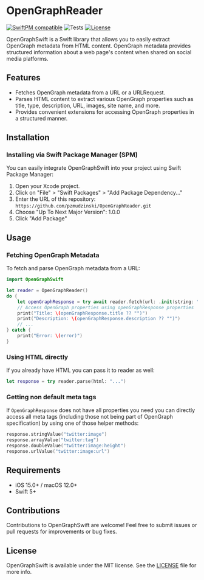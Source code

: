 # OpenGraphReader

[![SwiftPM compatible](https://img.shields.io/badge/SwiftPM-compatible-brightgreen.svg)](https://swift.org/package-manager/)
![Tests](https://github.com/pzmudzinski/OpenGraphReader/actions/workflows/tests.yml/badge.svg)
[![License](https://img.shields.io/badge/license-MIT-lightgrey.svg)](https://github.com/pzmudzinski/OpenGraphReader/blob/main/LICENSE)

OpenGraphSwift is a Swift library that allows you to easily extract OpenGraph metadata from HTML content. OpenGraph metadata provides structured information about a web page's content when shared on social media platforms.

## Features

- Fetches OpenGraph metadata from a URL or a URLRequest.
- Parses HTML content to extract various OpenGraph properties such as title, type, description, URL, images, site name, and more.
- Provides convenient extensions for accessing OpenGraph properties in a structured manner.

## Installation

### Installing via Swift Package Manager (SPM)

You can easily integrate OpenGraphSwift into your project using Swift Package Manager:

1. Open your Xcode project.
2. Click on "File" > "Swift Packages" > "Add Package Dependency..."
3. Enter the URL of this repository: `https://github.com/pzmudzinski/OpenGraphReader.git`
4. Choose "Up To Next Major Version": 1.0.0
5. Click "Add Package"

## Usage

### Fetching OpenGraph Metadata

To fetch and parse OpenGraph metadata from a URL:

```swift
import OpenGraphSwift

let reader = OpenGraphReader()
do {
    let openGraphResponse = try await reader.fetch(url: .init(string: "https://www.imdb.com/title/tt15398776/?ref_=ext_shr_lnk"))
    // Access OpenGraph properties using openGraphResponse properties
    print("Title: \(openGraphResponse.title ?? "")")
    print("Description: \(openGraphResponse.description ?? "")")
    // ...
} catch {
    print("Error: \(error)")
}
```

### Using HTML directly

If you already have HTML you can pass it to reader as well:

```swift
let response = try reader.parse(html: "...")

```

### Getting non default meta tags

If `OpenGraphResponse` does not have all properties you need you can directly access all meta tags (including those not being part of OpenGraph specification) by using one of those helper methods:

```swift
response.stringValue("twitter:image")
response.arrayValue("twitter:tag")
response.doubleValue("twitter:image:height")
response.urlValue("twitter:image:url")
```

## Requirements

- iOS 15.0+ / macOS 12.0+
- Swift 5+

## Contributions

Contributions to OpenGraphSwift are welcome! Feel free to submit issues or pull requests for improvements or bug fixes.

## License

OpenGraphSwift is available under the MIT license. See the [LICENSE](LICENSE) file for more info.
